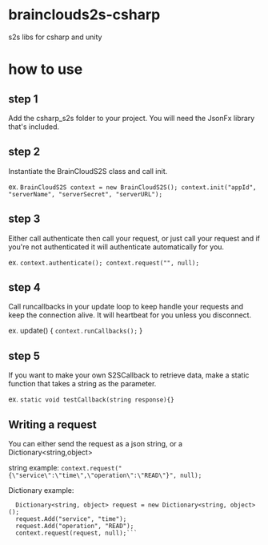 # brainclouds2s-csharp
s2s libs for csharp and unity

# how to use
## step 1
Add the csharp_s2s folder to your project. You will need the JsonFx library that's included. 

## step 2
Instantiate the BrainCloudS2S class and call init.
  
ex. ```BrainCloudS2S context = new BrainCloudS2S();
    context.init("appId", "serverName", "serverSecret", "serverURL");```

## step 3
Either call authenticate then call your request, or just call your request and if you're not authenticated it will authenticate automatically for you.
  
ex. ```context.authenticate();
       context.request("", null);```

## step 4
Call runcallbacks in your update loop to keep handle your requests and keep the connection alive. It will heartbeat for you unless you disconnect. 
  
ex. update()
    {
      ```context.runCallbacks();```
    }
      
## step 5
If you want to make your own S2SCallback to retrieve data, make a static function that takes a string as the parameter.

ex. 
  ```static void testCallback(string response){}```

## Writing a request
You can either send the request as a json string, or a Dictionary<string,object>
  
string example:
  ```context.request("{\"service\":\"time\",\"operation\":\"READ\"}", null);```

Dictionary example:
```
  Dictionary<string, object> request = new Dictionary<string, object>();
  request.Add("service", "time");
  request.Add("operation", "READ");            
  context.request(request, null);```
  
